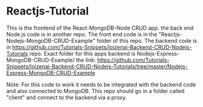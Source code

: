 # Reactjs-Tutorial
This is the frontend of the React-MongoDB-Node CRUD app. the back end Node.js code is in another repo.
The front end code is in the "Reactjs-Nodejs-MongoDB-CRUD-Example" folder of this repo.
The backend code is in https://github.com/Tutorials-Snippets/loizenai-Backend-CRUD-Nodejs-Tutorials repo.
Exact folder for this apps backend is Nodejs-Express-MongoDB-CRUD-Example/ the link: https://github.com/Tutorials-Snippets/loizenai-Backend-CRUD-Nodejs-Tutorials/tree/master/Nodejs-Express-MongoDB-CRUD-Example


Note: For this code to work it needs to be integrated with the backend code and also connected to MongoDB.
This repo should go in a folder called "client" and connect to the backend via a proxy.
